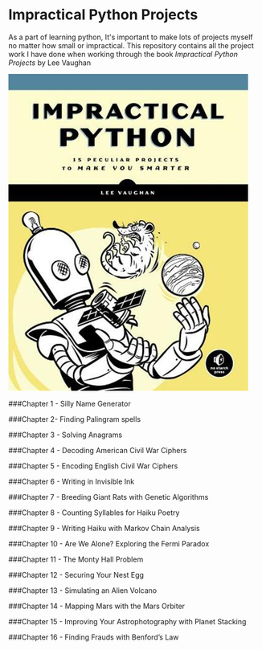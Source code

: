 # Impractical Python Projects
As a part of learning python, It's important to make lots of projects myself no matter how small or impractical. This repository contains all the project work I have done when working through the book *Impractical Python Projects* by Lee Vaughan

![Impractical Python Projects Book by Lee Vaughan](https://github.com/BrosephB/Impractical-Python-Projects/blob/main/Readme/IPJ.jpg?raw=true)

###Chapter 1 - Silly Name Generator

###Chapter 2- Finding Palingram spells

###Chapter 3 - Solving Anagrams

###Chapter 4 - Decoding American Civil War Ciphers

###Chapter 5 - Encoding English Civil War Ciphers

###Chapter 6 - Writing in Invisible Ink

###Chapter 7 - Breeding Giant Rats with Genetic Algorithms

###Chapter 8 - Counting Syllables for Haiku Poetry

###Chapter 9 - Writing Haiku with Markov Chain Analysis

###Chapter 10 - Are We Alone? Exploring the Fermi Paradox

###Chapter 11 - The Monty Hall Problem

###Chapter 12 - Securing Your Nest Egg

###Chapter 13 - Simulating an Alien Volcano

###Chapter 14 - Mapping Mars with the Mars Orbiter

###Chapter 15 - Improving Your Astrophotography with Planet Stacking

###Chapter 16 - Finding Frauds with Benford’s Law

